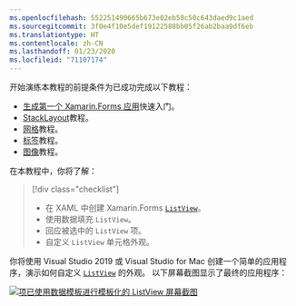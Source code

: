 ```yaml
---
ms.openlocfilehash: 552251490665b673e02eb58c50c643daed9c1aed
ms.sourcegitcommit: 3f0e4f10e5def19122588bb05f26ab2baa9df6eb
ms.translationtype: HT
ms.contentlocale: zh-CN
ms.lasthandoff: 01/23/2020
ms.locfileid: "71107174"
---
```

开始演练本教程的前提条件为已成功完成以下教程：

- [生成第一个 Xamarin.Forms 应用](~/get-started/first-app/index.md)快速入门。
- [StackLayout](~/get-started/tutorials/stacklayout/index.yml)教程。
- [网格](~/get-started/tutorials/grid/index.yml)教程。
- [标签](~/get-started/tutorials/label/index.yml)教程。
- [图像](~/get-started/tutorials/image/index.yml)教程。

在本教程中，你将了解：

> [!div class="checklist"]
>
> - 在 XAML 中创建 Xamarin.Forms [`ListView`](xref:Xamarin.Forms.ListView)。
> - 使用数据填充 `ListView`。
> - 回应被选中的 `ListView` 项。
> - 自定义 `ListView` 单元格外观。

你将使用 Visual Studio 2019 或 Visual Studio for Mac 创建一个简单的应用程序，演示如何自定义 [`ListView`](xref:Xamarin.Forms.ListView) 的外观。 以下屏幕截图显示了最终的应用程序：

[![项已使用数据模板进行模板化的 ListView 屏幕截图](../images/customize-cell-appearance-reduced.png "显示模板化数据的 ListView")](../images/customize-cell-appearance-large.png#lightbox "显示模板化数据的 ListView")

